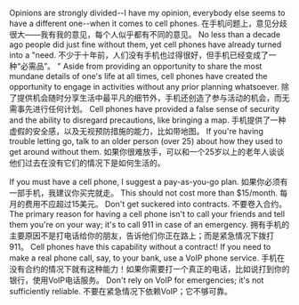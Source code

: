 Opinions are strongly divided--I have my opinion, everybody else seems to have a different one--when it  comes  to cell  phones.
在手机问题上，意见分歧很大——我有我的意见，每个人似乎都有不同的意见。
No  less  than  a  decade  ago people  did  just  fine  without  them,  yet  cell  phones  have  already  turned  into  a "need.
不少于十年前，人们没有手机也过得很好，但手机已经变成了一种“必需品”。
" Aside from providing an opportunity to share the most mundane details of one's life at all times, cell phones  have created  the  opportunity  to  engage in activities  without  any  prior  planning  whatsoever.
除了提供机会随时分享生活中最平凡的细节外，手机还创造了参与活动的机会，而无需事先进行任何计划。
Cell  phones have  provided  a false  sense  of  security  and  the  ability  to  disregard  precautions,  like  bringing  a map.
手机提供了一种虚假的安全感，以及无视预防措施的能力，比如带地图。
If you're having trouble letting go, talk to an older person (over 25) about how they used to get around without them.
如果你很难放手，可以和一个25岁以上的老年人谈谈他们过去在没有它们的情况下是如何生活的。

If you must have a cell phone, I suggest a pay-as-you-go plan.
如果你必须有一部手机，我建议你买完就走。
This should not  cost  more  than  $15/month.
每月的费用不应超过15美元。
Don't  get  suckered  into  contracts.
不要卷入合约。
The  primary reason for having a cell phone isn't to call your friends and tell them you're on your  way;  it's  to  call  911  in  case  of  an  emergency.
拥有手机的主要原因不是打电话给你的朋友，告诉他们你正在路上；而是紧急情况下拨打911。
Cell  phones  have  this capability without a contract! If you need to make a real phone call, say, to your bank,  use  a  VoIP  phone  service.
手机在没有合约的情况下就有这种能力！如果你需要打一个真正的电话，比如说打到你的银行，使用VoIP电话服务。
Don't  rely  on  VoIP  for  emergencies;  it's  not sufficiently reliable.
不要在紧急情况下依赖VoIP；它不够可靠。
